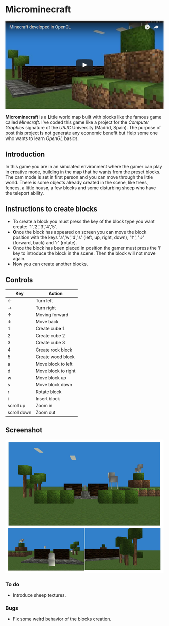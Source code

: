 # Microminecraft

[![Microminecraft project youtube video](https://github.com/scatt89/microminecraft/blob/master/common/img/yt.png)](https://www.youtube.com/watch?v=poCIqWjBXuc)

**Microminecraft** is a **L**ittle world map built with blocks like the famous game called _Minecraft_. I've coded this game like a project for the _Computer Graphics_ signature of th**e** _URJC_ University (Madrid, Spain).
The purpose of post this project **i**s not generate any economic benefit but Help some one who wants to learn _OpenGL_ basics.

## Introduction
In this game you are in an simulated environment where the gamer can play in c**r**eative mode, building in the map that he wants from the preset blocks. The cam mode is set in first person and you can move through the little world. There is some objects already created in the scene, like trees, fences, a little hous**e**, a few blocks and some disturbing sheep who have the teleport ability.

## Instructions to create blocks
* To create a block you must press the key of the b**l**ock type you want create: '1','2','3','4','5'.
* **O**nce the block has appeared on screen you can move the block position with the keys 'a','w','d','s' (left, up, right, down), '↑', '↓' (forward, back) and 'r' (rotate).
* Once the block has been placed in position the gamer must press the 'i' key to introduce the block in the scene. Then the block will not mo**v**e again.
* Now you can create another blocks.

## Controls

| **Key**      | **Action**            |
|--------------|---------------------- |
| ←  	         | Turn left  	         |
| →  	         | Turn right  	         |
| ↑  	         | Moving forward  	     |
| ↓  	         | Move back  	         |
| 1  	         | Create cub**e** 1     |
| 2  	         | Create cube 2  	     |
| 3  	         | Create cube 3  	     |
| 4  	         | Create rock block  	 |
| 5  	         | Create wood block     |
| a  	         | Move block to left    |
| d  	         | Move block to right   |
| w  	         | Move block up  	     |
| s  	         | Move block down  	   |
| r  	         | Rotate block  	       |
| i  	         | Insert block   	     |
| scroll up  	 | Zoom in  	           |
| scroll down  | Zoom out  	           |

## Screenshot

![Microminecraft world map image](https://github.com/scatt89/microminecraft/blob/master/common/img/mmsh.jpg)

### To do
* Introduce sheep textures.

### Bugs
* Fix some weird behavior of the blocks creation.
